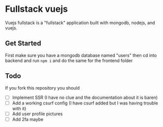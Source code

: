# Fullstack vuejs
Vuejs fullstack is a "fullstack" application built with mongodb, nodejs, and vuejs. 

## Get Started
First make sure you have a mongodb database named "users" then cd into backend and run
`npm i` 
and do the same for the frontend folder
## Todo
If you fork this repository you should
- [ ] Implement SSR (I have no clue and the documentation about it is baren)
- [ ] Add a working csurf config (I have csurf added but I was having trouble with it)
- [ ] Add user profile pictures
- [ ] Add 2fa maybe